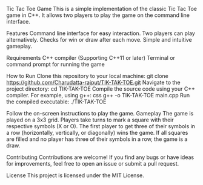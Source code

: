 Tic Tac Toe Game
This is a simple implementation of the classic Tic Tac Toe game in C++. It allows two players to play the game on the command line interface.

Features
Command line interface for easy interaction.
Two players can play alternatively.
Checks for win or draw after each move.
Simple and intuitive gameplay.

Requirements
C++ compiler (Supporting C++11 or later)
Terminal or command prompt for running the game

How to Run
Clone this repository to your local machine:
git clone https://github.com/Charudatta-rajput/TIK-TAK-TOE.git
Navigate to the project directory:
cd TIK-TAK-TOE
Compile the source code using your C++ compiler. For example, using g++:
css
g++ -o TIK-TAK-TOE main.cpp
Run the compiled executable:
./TIK-TAK-TOE

Follow the on-screen instructions to play the game.
Gameplay
The game is played on a 3x3 grid.
Players take turns to mark a square with their respective symbols (X or O).
The first player to get three of their symbols in a row (horizontally, vertically, or diagonally) wins the game.
If all squares are filled and no player has three of their symbols in a row, the game is a draw.

Contributing
Contributions are welcome! If you find any bugs or have ideas for improvements, feel free to open an issue or submit a pull request.

License
This project is licensed under the MIT License.

